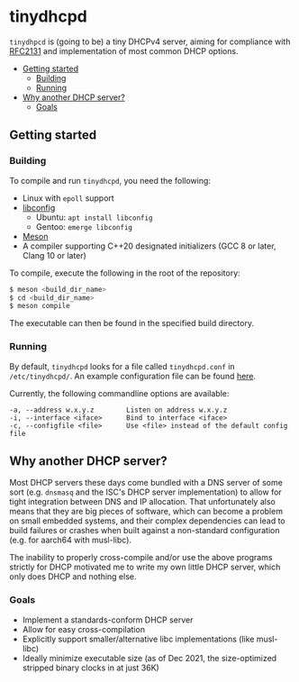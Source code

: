 # tinydhcpd 

`tinydhpcd` is (going to be) a tiny DHCPv4 server, aiming for compliance with [RFC2131](https://datatracker.ietf.org/doc/html/rfc2131) and implementation of
most common DHCP options.

- [Getting started](#getting-started)
  - [Building](#building)
  - [Running](#running)
- [Why another DHCP server?](#why-another-dhcp-server)
  - [Goals](#goals)

## Getting started
### Building
To compile and run `tinydhcpd`, you need the following:

- Linux with `epoll` support
- [libconfig](https://github.com/hyperrealm/libconfig)
  - Ubuntu: `apt install libconfig`
  - Gentoo: `emerge libconfig`  
- [Meson](https://mesonbuild.com/)
- A compiler supporting C++20 designated initializers (GCC 8 or later, Clang 10 or later)

To compile, execute the following in the root of the repository:
```bash
$ meson <build_dir_name>
$ cd <build_dir_name>
$ meson compile
```
The executable can then be found in the specified build directory.

### Running
By default, `tinydhcpd` looks for a file called `tinydhcpd.conf` in `/etc/tinydhcpd/`. An example configuration file can be found [here](examples/example.conf).

Currently, the following commandline options are available:
```
-a, --address w.x.y.z        Listen on address w.x.y.z
-i, --interface <iface>      Bind to interface <iface>
-c, --configfile <file>      Use <file> instead of the default config file
```
## Why another DHCP server?

Most DHCP servers these days come bundled with a DNS server of some sort (e.g. `dnsmasq` and the ISC's DHCP server implementation) to allow for tight integration between DNS and IP allocation. That unfortunately also means that they are big pieces of software, which can become a problem on small embedded systems, and their complex dependencies can lead to build failures or crashes when built against a non-standard configuration (e.g. for aarch64 with musl-libc).

The inability to properly cross-compile and/or use the above programs strictly for DHCP motivated me to write my own little DHCP server, which only does DHCP and nothing else.

### Goals

- Implement a standards-conform DHCP server
- Allow for easy cross-compilation
- Explicitly support smaller/alternative libc implementations (like musl-libc)
- Ideally minimize executable size (as of Dec 2021, the size-optimized stripped binary clocks in at just 36K)